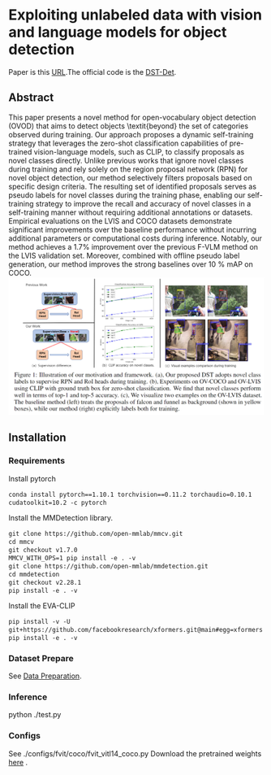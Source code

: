 # Exploiting unlabeled data with vision and language models for object detection
Paper is this [URL](https://arxiv.org/abs/2310.01393).The official code is the [DST-Det](https://github.com/xushilin1/dst-det).  
  
## Abstract
This paper presents a novel method for open-vocabulary object detection (OVOD) that aims to detect objects \textit{beyond} the set of categories observed during training. Our approach proposes a dynamic self-training strategy that leverages the zero-shot classification capabilities of pre-trained vision-language models, such as CLIP, to classify proposals as novel classes directly. Unlike previous works that ignore novel classes during training and rely solely on the region proposal network (RPN) for novel object detection, our method selectively filters proposals based on specific design criteria. The resulting set of identified proposals serves as pseudo labels for novel classes during the training phase, enabling our self-training strategy to improve the recall and accuracy of novel classes in a self-training manner without requiring additional annotations or datasets. Empirical evaluations on the LVIS and COCO datasets demonstrate significant improvements over the baseline performance without incurring additional parameters or computational costs during inference. Notably, our method achieves a 1.7% improvement over the previous F-VLM method on the LVIS validation set. Moreover, combined with offline pseudo label generation, our method improves the strong baselines over 10 % mAP on COCO.
![image](https://github.com/xushilin1/dst-det/blob/main/assets/figs/teaser.png)
## Installation
### Requirements
Install pytorch
```
conda install pytorch==1.10.1 torchvision==0.11.2 torchaudio=0.10.1 cudatoolkit=10.2 -c pytorch  
```  
Install the MMDetection library.  
```
git clone https://github.com/open-mmlab/mmcv.git
cd mmcv
git checkout v1.7.0
MMCV_WITH_OPS=1 pip install -e . -v
git clone https://github.com/open-mmlab/mmdetection.git
cd mmdetection
git checkout v2.28.1
pip install -e . -v
```    
Install the EVA-CLIP  
```
pip install -v -U git+https://github.com/facebookresearch/xformers.git@main#egg=xformers
pip install -e . -v
```  
### Dataset Prepare
See [Data Preparation](https://github.com/xushilin1/dst-det?tab=readme-ov-file).  
### Inference
python ./test.py
### Configs
See ./configs/fvit/coco/fvit_vitl14_coco.py
Download the pretrained weights [here](https://huggingface.co/shilinxu/dst-det/tree/main) .  
